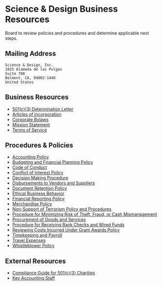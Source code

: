 # Science & Design Business Resources

Board to review policies and procedures and determine applicable next steps.

## Mailing Address
```
Science & Design, Inc.
1025 Alameda de las Pulgas
Suite 708
Belmont, CA, 94002-1440
United States
```

## Business Resources
- [501(c)(3) Determination Letter](https://github.com/scidsg/business-resources/blob/main/Business%20Resources/501(c)(3)%20Determination%20Letter.pdf)
- [Articles of Incorporation](https://github.com/scidsg/business-resources/blob/main/Business%20Resources/Articles%20of%20Incorporation.pdf)
- [Corporate Bylaws](https://github.com/scidsg/business-resources/blob/main/Business%20Resources/Corporate%20Bylaws.pdf)
- [Mission Statement](https://github.com/scidsg/business-resources/blob/main/Business%20Resources/Mission%20Statement.md)
- [Terms of Service](https://github.com/scidsg/business-resources/blob/main/Business%20Resources/Terms%20of%20Service.md)

## Procedures & Policies
- [Accounting Policy](https://github.com/scidsg/business-resources/blob/main/Policies%20%26%20Procedures/Accounting%20Policy.md)
- [Budgeting and Financial Planning Policy](https://github.com/scidsg/business-resources/blob/main/Policies%20%26%20Procedures/Budgeting%20and%20Financial%20Planning%20Policy.md)
- [Code of Conduct](https://github.com/scidsg/business-resources/blob/main/Policies%20%26%20Procedures/Code%20of%20Conduct.md)
- [Conflict of Interest Policy](https://github.com/scidsg/business-resources/blob/main/Policies%20%26%20Procedures/Conflict%20of%20Interest%20Policy.pdf)
- [Decision Making Procedure](https://github.com/scidsg/business-resources/blob/main/Policies%20%26%20Procedures/Decision%20Making%20Procedure.md)
- [Disbursements to Vendors and Suppliers](https://github.com/scidsg/business-resources/blob/main/Policies%20%26%20Procedures/Disbursements%20to%20Vendors%20and%20Suppliers.md)
- [Document Retention Policy](https://github.com/scidsg/business-resources/blob/main/Policies%20%26%20Procedures/Document%20Retention%20Policy.md)
- [Ethical Business Behavior](https://github.com/scidsg/business-resources/blob/main/Policies%20%26%20Procedures/Policy%20on%20Ethical%20Business%20Behavior.md)
- [Financial Reporting Policy](https://github.com/scidsg/business-resources/blob/main/Policies%20%26%20Procedures/Financial%20Reporting%20Policy.md)
- [Merchandise Policy](https://github.com/scidsg/business-resources/blob/main/Policies%20&%20Procedures/Merchandise%20Policy.md)
- [Non-Support of Terrorism Policy and Procedures](https://github.com/scidsg/business-resources/blob/main/Policies%20%26%20Procedures/Non-Support%20of%20Terrorism%20Policy.md)
- [Procedure for Minimizing Risk of Theft, Fraud, or Cash Mismanagement](https://github.com/scidsg/business-resources/blob/main/Policies%20%26%20Procedures/Procedure%20for%20Minimizing%20Risk%20of%20Theft%2C%20Fraud%2C%20or%20Cash%20Mismanagement.md)
- [Procurement of Goods and Services](https://github.com/scidsg/business-resources/blob/main/Policies%20%26%20Procedures/Procurement%20of%20Goods%20and%20Services.md)
- [Procedure for Receiving Bank Checks and Wired Funds](https://github.com/scidsg/business-resources/blob/main/Policies%20%26%20Procedures/Procedure%20for%20Receiving%20Bank%20Checks%20and%20Wired%20Funds.md)
- [Reviewing Costs Incurred Under Grant Awards Policy](https://github.com/scidsg/business-resources/blob/main/Policies%20%26%20Procedures/Reviewing%20Costs%20Incurred%20Under%20Grant%20Awards%20Policy.md)
- [Timekeeping and Payroll](https://github.com/scidsg/business-resources/blob/main/Policies%20%26%20Procedures/Timekeeping%20and%20Payroll.md)
- [Travel Expenses
](https://github.com/scidsg/business-resources/blob/main/Policies%20%26%20Procedures/Travel%20Expenses.md)
- [Whistleblower Policy](https://github.com/scidsg/business-resources/blob/main/Policies%20%26%20Procedures/Whistleblower%20Policy.md)

## External Resources
- [Compliance Guide for 501(c)(3) Charities](https://github.com/scidsg/business-resources/blob/main/External%20Resources/Compliance%20Guide%20for%20501(c)(3)%20Public%20Charities.pdf)
- [Key Accounting Staff](https://github.com/scidsg/business-resources/blob/main/External%20Resources/Key%20Accounting%20Staff.md)
  
